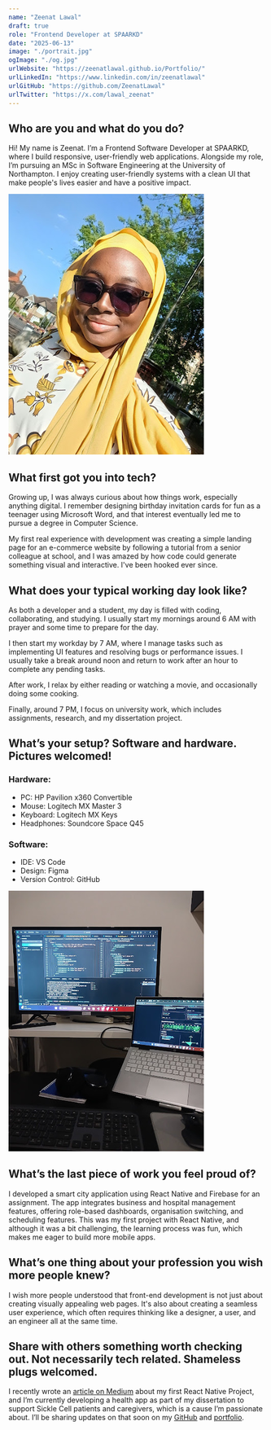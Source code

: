 ```yaml
---
name: "Zeenat Lawal"
draft: true
role: "Frontend Developer at SPAARKD"
date: "2025-06-13"
image: "./portrait.jpg"
ogImage: "./og.jpg"
urlWebsite: "https://zeenatlawal.github.io/Portfolio/"
urlLinkedIn: "https://www.linkedin.com/in/zeenatlawal"
urlGitHub: "https://github.com/ZeenatLawal"
urlTwitter: "https://x.com/lawal_zeenat"
---
```


## Who are you and what do you do?

Hi! My name is Zeenat. I’m a Frontend Software Developer at SPAARKD, where I build responsive, user-friendly web applications. Alongside my role, I’m pursuing an MSc in Software Engineering at the University of Northampton. I enjoy creating user-friendly systems with a clean UI that make people's lives easier and have a positive impact.

![Zeenat Lawal](portrait.jpg)

## What first got you into tech?

Growing up, I was always curious about how things work, especially anything digital. I remember designing birthday invitation cards for fun as a teenager using Microsoft Word, and that interest eventually led me to pursue a degree in Computer Science.

My first real experience with development was creating a simple landing page for an e-commerce website by following a tutorial from a senior colleague at school, and I was amazed by how code could generate something visual and interactive. I've been hooked ever since.

## What does your typical working day look like?

As both a developer and a student, my day is filled with coding, collaborating, and studying. I usually start my mornings around 6 AM with prayer and some time to prepare for the day.

I then start my workday by 7 AM, where I manage tasks such as implementing UI features and resolving bugs or performance issues. I usually take a break around noon and return to work after an hour to complete any pending tasks.

After work, I relax by either reading or watching a movie, and occasionally doing some cooking.

Finally, around 7 PM, I focus on university work, which includes assignments, research, and my dissertation project.

## What’s your setup? Software and hardware. Pictures welcomed!

### Hardware:

- PC: HP Pavilion x360 Convertible
- Mouse: Logitech MX Master 3
- Keyboard: Logitech MX Keys
- Headphones: Soundcore Space Q45

### Software:

- IDE: VS Code
- Design: Figma
- Version Control: GitHub

![Zeenat's setup](setup.jpg)

## What’s the last piece of work you feel proud of?

I developed a smart city application using React Native and Firebase for an assignment. The app integrates business and hospital management features, offering role-based dashboards, organisation switching, and scheduling features. This was my first project with React Native, and although it was a bit challenging, the learning process was fun, which makes me eager to build more mobile apps.

## What’s one thing about your profession you wish more people knew?

I wish more people understood that front-end development is not just about creating visually appealing web pages. It's also about creating a seamless user experience, which often requires thinking like a designer, a user, and an engineer all at the same time.

## Share with others something worth checking out. Not necessarily tech related. Shameless plugs welcomed.

I recently wrote an [article on Medium](https://medium.com/@zeenatlawal82/learning-mobile-development-with-react-native-as-a-react-developer-23d189899020) about my first React Native Project, and I’m currently developing a health app as part of my dissertation to support Sickle Cell patients and caregivers, which is a cause I’m passionate about. I’ll be sharing updates on that soon on my [GitHub](https://github.com/ZeenatLawal) and [portfolio](https://zeenatlawal.github.io/Portfolio/).

